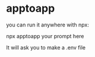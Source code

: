 # apptoapp
you can run it anywhere with npx:

npx apptoapp your prompt here

It will ask you to make a .env file
